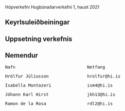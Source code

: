 Hópverkefni Hugbúnaðarverkefni 1, haust 2021

## Keyrlsuleiðbeiningar

## Uppsetning verkefnis

## Nemendur
<pre>Nafn                            Netfang</pre> 
<pre>Hrólfur Júlíusson               hrolfur@hi.is</pre>  
<pre>Ísabella Montazeri              ism4@hi.is</pre>
<pre>Jóhann Karl Hirst               jkh13@hi.is</pre>
<pre>Ramon de la Rosa                rdl2@hi.is</pre>

